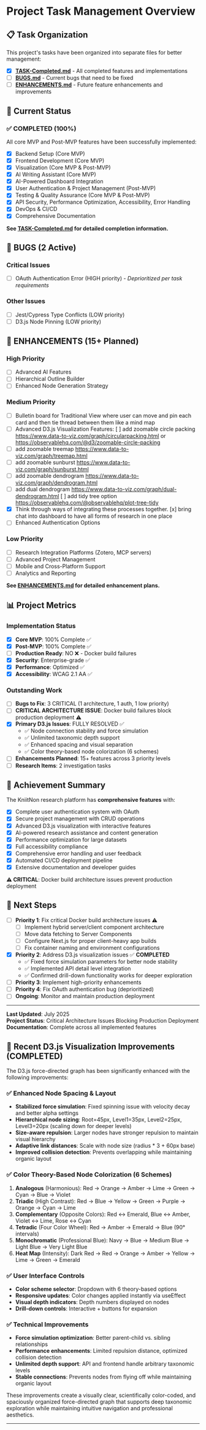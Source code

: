 # Project Task Management Overview

## 📋 Task Organization

This project's tasks have been organized into separate files for better management:

- [x] **[TASK-Completed.md](./TASK-Completed.md)** - All completed features and implementations
- [ ] **[BUGS.md](./BUGS.md)** - Current bugs that need to be fixed
- [ ] **[ENHANCEMENTS.md](./ENHANCEMENTS.md)** - Future feature enhancements and improvements

## 🎯 Current Status

### ✅ COMPLETED (100%)
All core MVP and Post-MVP features have been successfully implemented:
- [x] Backend Setup (Core MVP)
- [x] Frontend Development (Core MVP)
- [x] Visualization (Core MVP & Post-MVP)
- [x] AI Writing Assistant (Core MVP)
- [x] AI-Powered Dashboard Integration
- [x] User Authentication & Project Management (Post-MVP)
- [x] Testing & Quality Assurance (Core MVP & Post-MVP)
- [x] API Security, Performance Optimization, Accessibility, Error Handling
- [x] DevOps & CI/CD
- [x] Comprehensive Documentation

**See [TASK-Completed.md](./TASK-Completed.md) for detailed completion information.**

## 🐛 BUGS (2 Active)

### Critical Issues
- [ ] OAuth Authentication Error (HIGH priority) - *Deprioritized per task requirements*

### Other Issues
- [ ] Jest/Cypress Type Conflicts (LOW priority)
- [ ] D3.js Node Pinning (LOW priority)

## 🚀 ENHANCEMENTS (15+ Planned)

### High Priority
- [ ] Advanced AI Features
- [ ] Hierarchical Outline Builder
- [ ] Enhanced Node Generation Strategy

### Medium Priority
- [ ] Bulletin board for Traditional View where user can move and pin each card and then tie thread between them like a mind map
- [ ] Advanced D3.js Visualization Features:
[ ] add zoomable circle packing https://www.data-to-viz.com/graph/circularpacking.html or https://observablehq.com/@d3/zoomable-circle-packing
- [ ] add zoomable treemap https://www.data-to-viz.com/graph/treemap.html
- [ ] add zoomable sunburst https://www.data-to-viz.com/graph/sunburst.html
- [ ] add zoomable dendrogram https://www.data-to-viz.com/graph/dendrogram.html
- [ ] add dual dendrogram https://www.data-to-viz.com/graph/dual-dendrogram.html
    [ ] add tidy tree option https://observablehq.com/@observablehq/plot-tree-tidy
- [x] Think through ways of integrating these processes together. [x] bring chat into dashboard to have all forms of research in one place
- [ ] Enhanced Authentication Options

### Low Priority
- [ ] Research Integration Platforms (Zotero, MCP servers)
- [ ] Advanced Project Management
- [ ] Mobile and Cross-Platform Support
- [ ] Analytics and Reporting

**See [ENHANCEMENTS.md](./ENHANCEMENTS.md) for detailed enhancement plans.**

## 📊 Project Metrics

### Implementation Status
- [x] **Core MVP**: 100% Complete ✅
- [x] **Post-MVP**: 100% Complete ✅
- [ ] **Production Ready**: NO ❌ - Docker build failures
- [x] **Security**: Enterprise-grade ✅
- [x] **Performance**: Optimized ✅
- [x] **Accessibility**: WCAG 2.1 AA ✅

### Outstanding Work
- [ ] **Bugs to Fix**: 3 CRITICAL (1 architecture, 1 auth, 1 low priority)
- [ ] **CRITICAL ARCHITECTURE ISSUE**: Docker build failures block production deployment ⚠️
- [x] **Primary D3.js Issues**: FULLY RESOLVED ✅ 
  - ✅ Node connection stability and force simulation
  - ✅ Unlimited taxonomic depth support  
  - ✅ Enhanced spacing and visual separation
  - ✅ Color theory-based node colorization (6 schemes)
- [ ] **Enhancements Planned**: 15+ features across 3 priority levels
- [ ] **Research Items**: 2 investigation tasks

## 🎉 Achievement Summary

The KniitNon research platform has **comprehensive features** with:

- [x] Complete user authentication system with OAuth
- [x] Secure project management with CRUD operations
- [x] Advanced D3.js visualization with interactive features
- [x] AI-powered research assistance and content generation
- [x] Performance optimization for large datasets
- [x] Full accessibility compliance
- [x] Comprehensive error handling and user feedback
- [x] Automated CI/CD deployment pipeline
- [x] Extensive documentation and developer guides

**⚠️ CRITICAL**: Docker build architecture issues prevent production deployment

## 🎯 Next Steps

- [ ] **Priority 1**: Fix critical Docker build architecture issues ⚠️
  - [ ] Implement hybrid server/client component architecture
  - [ ] Move data fetching to Server Components
  - [ ] Configure Next.js for proper client-heavy app builds
  - [ ] Fix container naming and environment configurations
- [x] **Priority 2**: Address D3.js visualization issues ✅ **COMPLETED**
  - ✅ Fixed force simulation parameters for better node stability
  - ✅ Implemented API detail level integration 
  - ✅ Confirmed drill-down functionality works for deeper exploration
- [ ] **Priority 3**: Implement high-priority enhancements
- [ ] **Priority 4**: Fix OAuth authentication bug (deprioritized)
- [ ] **Ongoing**: Monitor and maintain production deployment

---

**Last Updated**: July 2025  
**Project Status**: Critical Architecture Issues Blocking Production Deployment  
**Documentation**: Complete across all implemented features

## 🎨 Recent D3.js Visualization Improvements (COMPLETED)

The D3.js force-directed graph has been significantly enhanced with the following improvements:

### ✅ Enhanced Node Spacing & Layout
- **Stabilized force simulation**: Fixed spinning issue with velocity decay and better alpha settings
- **Hierarchical node sizing**: Root=45px, Level1=35px, Level2=25px, Level3=20px (scaling down for deeper levels)
- **Size-aware repulsion**: Larger nodes have stronger repulsion to maintain visual hierarchy
- **Adaptive link distances**: Scale with node size (radius * 3 + 60px base)
- **Improved collision detection**: Prevents overlapping while maintaining organic layout

### ✅ Color Theory-Based Node Colorization (6 Schemes)
1. **Analogous** (Harmonious): Red → Orange → Amber → Lime → Green → Cyan → Blue → Violet
2. **Triadic** (High Contrast): Red → Blue → Yellow → Green → Purple → Orange → Cyan → Lime  
3. **Complementary** (Opposite Colors): Red ↔ Emerald, Blue ↔ Amber, Violet ↔ Lime, Rose ↔ Cyan
4. **Tetradic** (Four Color Wheel): Red → Amber → Emerald → Blue (90° intervals)
5. **Monochromatic** (Professional Blue): Navy → Blue → Medium Blue → Light Blue → Very Light Blue
6. **Heat Map** (Intensity): Dark Red → Red → Orange → Amber → Yellow → Lime → Green → Emerald

### ✅ User Interface Controls
- **Color scheme selector**: Dropdown with 6 theory-based options
- **Responsive updates**: Color changes applied instantly via useEffect
- **Visual depth indicators**: Depth numbers displayed on nodes
- **Drill-down controls**: Interactive + buttons for expansion

### ✅ Technical Improvements
- **Force simulation optimization**: Better parent-child vs. sibling relationships
- **Performance enhancements**: Limited repulsion distance, optimized collision detection  
- **Unlimited depth support**: API and frontend handle arbitrary taxonomic levels
- **Stable connections**: Prevents nodes from flying off while maintaining organic layout

These improvements create a visually clear, scientifically color-coded, and spaciously organized force-directed graph that supports deep taxonomic exploration while maintaining intuitive navigation and professional aesthetics.

---

